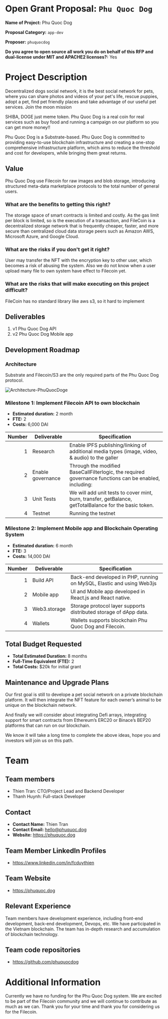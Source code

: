 # Open Grant Proposal: `Phu Quoc Dog`

**Name of Project:** Phu Quoc Dog

**Proposal Category:** `app-dev`

**Proposer:** `phuquocdog`

**Do you agree to open source all work you do on behalf of this RFP and dual-license under MIT and APACHE2 licenses?:** Yes

# Project Description

Decentralized dogs social network, it is the best social network for pets, where you can share photos and videos of your pet's life, rescue puppies, adopt a pet, find pet friendly places and take advantage of our useful pet services. Join the moon mission

SHIBA, DOGE just meme token. Phu Quoc Dog is a real coin for real services such as buy food and running a campaign on our platform so you can get more money!!

Phu Quoc Dog is a Substrate-based. Phu Quoc Dog is committed to providing easy-to-use blockchain infrastructure and creating a one-stop comprehensive infrastructure platform, which aims to reduce the threshold and cost for developers, while bringing them great returns.


## Value
Phu Quoc Dog use Filecoin for raw images and blob storage, introducing structured meta-data marketplace protocols to the total number of general users.

### What are the benefits to getting this right?
The storage space of smart contracts is limited and costly. As the gas limit per block is limited, so is the execution of a transaction, and FileCoin is a decentralized storage network that is frequently cheaper, faster, and more secure than centralized cloud data storage peers such as Amazon AWS, Microsoft Azure, and Google Cloud.

### What are the risks if you don't get it right?

User may transfer the NFT with the encryption key to other user, which becomes a risk of abusing the system. Also we do not know when a user upload many file to 
own system have effect to Filecoin yet.

### What are the risks that will make executing on this project difficult?

FileCoin has no standard library like aws s3, so it hard to implement 

## Deliverables

1. v1 Phu Quoc Dog API
2. v2 Phu Quoc Dog Mobile app

## Development Roadmap

### Architecture

Substrate and Filecoin/S3 are the only required parts of the Phu Quoc Dog protocol.

![Architecture-PhuQuocDoge](https://user-images.githubusercontent.com/1762691/130725974-db59d7fa-dae9-4a76-aec6-24f550e31af9.png)


### Milestone 1: Implement Filecoin API to own blockchain

* **Estimated duration:** 2 month
* **FTE:**  2
* **Costs:** 6,000 DAI

| Number | Deliverable | Specification |
| -----: | ----------- | ------------- |
| 1 | Research  | Enable IPFS publishing/linking of additional media types (image, video, & audio) to the galler |
| 2 | Enable governance | Through the modified BaseCallFilterlogic, the required governance functions can be enabled, including:|
| 3 | Unit Tests | We will add unit tests to cover mint, burn, transfer, getBalance, getTotalBalance for the basic token. |
| 4 | Testnet | Running the testnet |

### Milestone 2: Implement Mobile app and Blockchain Operating System

* **Estimated duration:** 6 month
* **FTE:**  3
* **Costs:** 14,000 DAI

| Number | Deliverable | Specification |
| -----: | ----------- | ------------- |
| 1 | Build API |  Back-end developed in PHP, running on MySQL, Elastic and using Web3js|
| 2 | Mobile app | UI and Mobile app developed in React.js and React native.|
| 3 | Web3.storage | Storage protocol layer supports distributed storage of dApp data. |
| 4 | Wallets | Wallets supports blockchain Phu Quoc Dog and Filecoin. |

## Total Budget Requested

* **Total Estimated Duration:** 8 months
* **Full-Time Equivalent (FTE):**  2
* **Total Costs:** $20k for initial grant

## Maintenance and Upgrade Plans

Our first goal is still to develope a pet social network on a private blockchain platform. It will then integrate the NFT feature for each owner’s animal to be unique on the blockchain network.

And finally we will consider about integrating Defi arrays, integrating support for smart contracts from Ethereum’s ERC20 or Binace’s BEP20 platforms that can run on our blockchain.

We know it will take a long time to complete the above ideas, hope you and investors will join us on this path. 

# Team

## Team members

* Thien Tran: CTO/Project Lead and Backend Developer
* Thanh Huynh: Full-stack Developer

## Contact

* **Contact Name:** Thien Tran
* **Contact Email:** hello@phuquoc.dog
* **Website:** https://phuquoc.dog

## Team Member LinkedIn Profiles

* https://www.linkedin.com/in/fcduythien


## Team Website

* https://phuquoc.dog

## Relevant Experience

Team members have  development experience, including front-end development, back-end development, Devops, etc. We have participated in the Vietnam blockchain. The team has in-depth research and accumulation of blockchain technology.

## Team code repositories

* https://github.com/phuquocdog

# Additional Information

Currently we have no funding for the Phu Quoc Dog system. We are excited to be part of the Filecoin community and we will continue to contribute as much as we can. Thank you for your time and thank you for considering us for the Filecoin.
